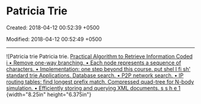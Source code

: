 # Patricia Trie

Created: 2018-04-12 00:52:39 +0500

Modified: 2018-04-12 00:52:49 +0500

---

![Patricia trie Patricia trie. [Practical Algorithm to Retrieve Information Coded i • Remove one-way branching. • Each node represents a sequence of characters. • Implementation: one step beyond this course. put shel I fi sh' standard trie Applications. Database search. • P2P network search. • IP routing tables: find longest prefix match. Compressed quad-tree for N-body simulation. • Efficiently storing and querying XML documents. s s h e 1 ](media/Patricia-Trie-image1.png){width="8.25in" height="6.375in"}

